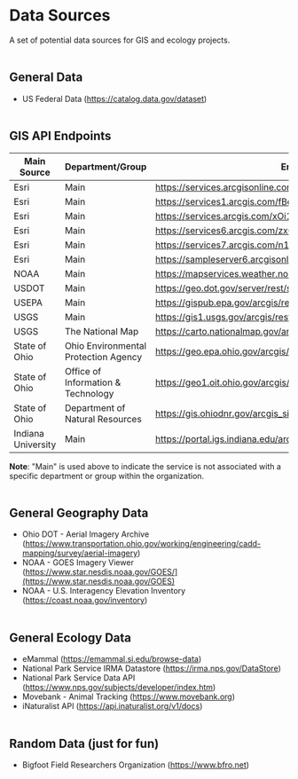 # Data Sources
A set of potential data sources for GIS and ecology projects.
<br></br>
## General Data
* US Federal Data (https://catalog.data.gov/dataset)
<br></br>
## GIS API Endpoints
Main Source              | Department/Group                                | Endpoint URL
---                      | ---                                             | ---
Esri                     | Main                                            | https://services.arcgisonline.com/arcgis/rest/services
Esri                     | Main                                            | https://services1.arcgis.com/fBc8EJBxQRMcHlei/ArcGIS/rest/services
Esri                     | Main                                            | https://services.arcgis.com/xOi1kZaI0eWDREZv/arcgis/rest/services
Esri                     | Main                                            | https://services6.arcgis.com/zxOMWqh0yAD6mMsJ/ArcGIS/rest/services
Esri                     | Main                                            | https://services7.arcgis.com/n1YM8pTrFmm7L4hs/ArcGIS/rest/services
Esri                     | Main                                            | https://sampleserver6.arcgisonline.com/arcgis/rest/services
NOAA                     | Main                                            | https://mapservices.weather.noaa.gov/eventdriven/rest/services
USDOT                    | Main                                            | https://geo.dot.gov/server/rest/services
USEPA                    | Main                                            | https://gispub.epa.gov/arcgis/rest/services
USGS                     | Main                                            | https://gis1.usgs.gov/arcgis/rest/services
USGS                     | The National Map                                | https://carto.nationalmap.gov/arcgis/rest/services
State of Ohio            | Ohio Environmental Protection Agency            | https://geo.epa.ohio.gov/arcgis/rest/services
State of Ohio            | Office of Information & Technology              | https://geo1.oit.ohio.gov/arcgis/rest/services
State of Ohio            | Department of Natural Resources                 | https://gis.ohiodnr.gov/arcgis_site2/rest/services
Indiana University       | Main                                            | https://portal.igs.indiana.edu/arcgis/rest/services

**Note**: "Main" is used above to indicate the service is not associated with a specific department or group within the organization.
<br></br>
## General Geography Data
* Ohio DOT - Aerial Imagery Archive (https://www.transportation.ohio.gov/working/engineering/cadd-mapping/survey/aerial-imagery)
* NOAA - GOES Imagery Viewer (https://www.star.nesdis.noaa.gov/GOES/](https://www.star.nesdis.noaa.gov/GOES)
* NOAA - U.S. Interagency Elevation Inventory (https://coast.noaa.gov/inventory)
<br></br>
## General Ecology Data
* eMammal (https://emammal.si.edu/browse-data)
* National Park Service IRMA Datastore (https://irma.nps.gov/DataStore)
* National Park Service Data API (https://www.nps.gov/subjects/developer/index.htm)
* Movebank - Animal Tracking (https://www.movebank.org)
* iNaturalist API (https://api.inaturalist.org/v1/docs)
<br></br>
## Random Data (just for fun)
* Bigfoot Field Researchers Organization (https://www.bfro.net)
